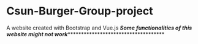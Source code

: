 # Csun-Burger-Group-project
A website created with Bootstrap and Vue.js
*********Some functionalities of this website might not work*********************************************
